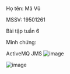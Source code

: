 Họ tên: Mã Vũ

MSSV: 19501261

Bài tập tuần 6

Minh chứng:


ActiveMQ JMS
![image](https://user-images.githubusercontent.com/68577194/194737223-4889c774-58e2-4df9-a3b8-58d971a710df.png)

![image](https://user-images.githubusercontent.com/68577194/194737263-16eb652b-5d91-4941-858f-3d49c8a7c21e.png)


